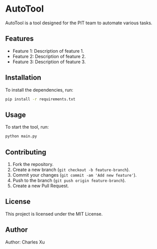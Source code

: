 # AutoTool

AutoTool is a tool designed for the PIT team to automate various tasks.

## Features
- Feature 1: Description of feature 1.
- Feature 2: Description of feature 2.
- Feature 3: Description of feature 3.

## Installation
To install the dependencies, run:
```bash
pip install -r requirements.txt
```

## Usage
To start the tool, run:
```bash
python main.py
```

## Contributing
1. Fork the repository.
2. Create a new branch (`git checkout -b feature-branch`).
3. Commit your changes (`git commit -am 'Add new feature'`).
4. Push to the branch (`git push origin feature-branch`).
5. Create a new Pull Request.

## License
This project is licensed under the MIT License.

## Author
Author: Charles Xu
